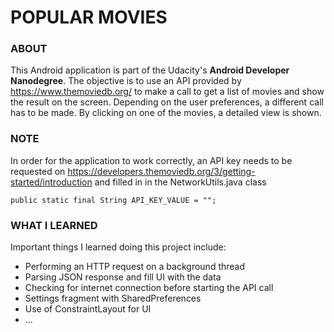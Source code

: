 # POPULAR MOVIES

### ABOUT 
This Android application is part of the Udacity's **Android Developer Nanodegree**.
The objective is to use an API provided by https://www.themoviedb.org/ to make a call to get a list of movies 
and show the result on the screen. Depending on the user preferences, a different call has to be made.
By clicking on one of the movies, a detailed view is shown.

### NOTE
In order for the application to work correctly, an API key needs to be requested on 
https://developers.themoviedb.org/3/getting-started/introduction and filled in in the 
NetworkUtils.java class
```
public static final String API_KEY_VALUE = "";
```

### WHAT I LEARNED
Important things I learned doing this project include:
- Performing an HTTP request on a background thread
- Parsing JSON response and fill UI with the data
- Checking for internet connection before starting the API call
- Settings fragment with SharedPreferences
- Use of ConstraintLayout for UI
- ...
